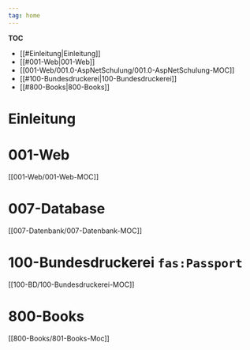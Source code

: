```yaml
---
tag: home 
---
```


**TOC**
- [[#Einleitung|Einleitung]]
- [[#001-Web|001-Web]]
- [[001-Web/001.0-AspNetSchulung/001.0-AspNetSchulung-MOC]]
- [[#100-Bundesdruckerei|100-Bundesdruckerei]]
- [[#800-Books|800-Books]]


# Einleitung

# 001-Web
[[001-Web/001-Web-MOC]]

# 007-Database
[[007-Datenbank/007-Datenbank-MOC]]

# 100-Bundesdruckerei `fas:Passport`
[[100-BD/100-Bundesdruckerei-MOC]]

# 800-Books
[[800-Books/801-Books-Moc]]